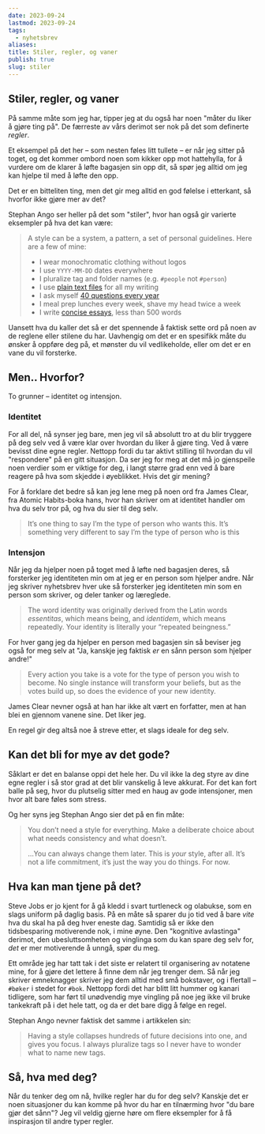 ```yaml
---
date: 2023-09-24
lastmod: 2023-09-24
tags:
  - nyhetsbrev
aliases: 
title: Stiler, regler, og vaner
publish: true
slug: stiler
---
```

## Stiler, regler, og vaner

På samme måte som jeg har, tipper jeg at du også har noen "måter du liker å gjøre ting på". De færreste av vårs derimot ser nok på det som definerte *regler*. 

Et eksempel på det her – som nesten føles litt tullete – er når jeg sitter på toget, og det kommer ombord noen som kikker opp mot hattehylla, for å vurdere om de klarer å løfte bagasjen sin opp dit, så spør jeg alltid om jeg kan hjelpe til med å løfte den opp.

Det er en bitteliten ting, men det gir meg alltid en god følelse i etterkant, så hvorfor ikke gjøre mer av det?

Stephan Ango ser heller på det som "stiler", hvor han også gir varierte eksempler på hva det kan være:

> A style can be a system, a pattern, a set of personal guidelines. Here are a few of mine:
> - I wear monochromatic clothing without logos
> - I use `YYYY-MM-DD` dates everywhere
> - I pluralize tag and folder names (e.g. `#people` not `#person`)
> - I use [plain text files](https://stephango.com/file-over-app) for all my writing
> - I ask myself [40 questions every year](https://stephango.com/40-questions)
> - I meal prep lunches every week, shave my head twice a week
> - I write [concise essays](https://stephango.com/concise), less than 500 words

Uansett hva du kaller det så er det spennende å faktisk sette ord på noen av de reglene eller stilene du har. Uavhengig om det er en spesifikk måte du ønsker å oppføre deg på, et mønster du vil vedlikeholde, eller om det er en vane du vil forsterke. 

## Men.. Hvorfor?

To grunner – identitet og intensjon. 

### Identitet

For all del, nå synser jeg bare, men jeg vil så absolutt tro at du blir tryggere på deg selv ved å være klar over hvordan du liker å gjøre ting. Ved å være bevisst dine egne regler. Nettopp fordi du tar aktivt stilling til hvordan du vil "respondere" på en gitt situasjon. Da ser jeg for meg at det må jo gjenspeile noen verdier som er viktige for deg, i langt større grad enn ved å bare reagere på hva som skjedde i øyeblikket. Hvis det gir mening?

For å forklare det bedre så kan jeg lene meg på noen ord fra James Clear, fra Atomic Habits-boka hans, hvor han skriver om at identitet handler om hva du selv tror på, og hva du sier til deg selv.

>  It’s one thing to say I’m the type of person who wants this. It’s something very different to say I’m the type of person who is this

### Intensjon

Når jeg da hjelper noen på toget med å løfte ned bagasjen deres, så forsterker jeg identiteten min om at jeg er en person som hjelper andre. Når jeg skriver nyhetsbrev hver uke så forsterker jeg identiteten min som en person som skriver, og deler tanker og læreglede.

> The word identity was originally derived from the Latin words *essentitas*, which means being, and *identidem*, which means repeatedly. Your identity is literally your “repeated beingness.”

For hver gang jeg da hjelper en person med bagasjen sin så beviser jeg også for meg selv at "Ja, kanskje jeg faktisk *er* en sånn person som hjelper andre!"

 > Every action you take is a vote for the type of person you wish to become. No single instance will transform your beliefs, but as the votes build up, so does the evidence of your new identity. 

James Clear nevner også at han har ikke alt vært en forfatter, men at han blei en gjennom vanene sine. Det liker jeg.

En regel gir deg altså noe å streve etter, et slags ideale for deg selv.

## Kan det bli for mye av det gode?

Såklart er det en balanse oppi det hele her. Du vil ikke la deg styre av dine egne regler i så stor grad at det blir vanskelig å leve akkurat. For det kan fort balle på seg, hvor du plutselig sitter med en haug av gode intensjoner, men hvor alt bare føles som stress.

Og her syns jeg Stephan Ango sier det på en fin måte:

> You don’t need a style for everything. Make a deliberate choice about what needs consistency and what doesn’t.
> 
> ...You can always change them later. This is _your_ style, after all. It’s not a life commitment, it’s just the way you do things. For now.

## Hva kan man tjene på det?

Steve Jobs er jo kjent for å gå kledd i svart turtleneck og olabukse, som en slags uniform på daglig basis. På en måte så sparer du jo tid ved å bare *vite* hva du skal ha på deg hver eneste dag. Samtidig så er ikke den tidsbesparing motiverende nok, i mine øyne. Den "kognitive avlastinga" derimot, den ubesluttsomheten og vinglinga som du kan spare deg selv for, *det* er mer motiverende å unngå, spør du meg.

Ett område jeg har tatt tak i det siste er relatert til organisering av notatene mine, for å gjøre det lettere å finne dem når jeg trenger dem. Så når jeg skriver emneknagger skriver jeg dem alltid med små bokstaver, og i flertall – `#bøker` i stedet for `#bok`. Nettopp fordi det har blitt litt hummer og kanari tidligere, som har ført til unødvendig mye vingling på noe jeg ikke vil bruke tankekraft på i det hele tatt, og da er det bare digg å følge en regel.

Stephan Ango nevner faktisk det samme i artikkelen sin:

> Having a style collapses hundreds of future decisions into one, and gives you focus. I always pluralize tags so I never have to wonder what to name new tags.

## Så, hva med deg? 

Når du tenker deg om nå, hvilke regler har du for deg selv? Kanskje det er noen situasjoner du kan komme på hvor du har en tilnærming hvor "du bare gjør det sånn"? Jeg vil veldig gjerne høre om flere eksempler for å få inspirasjon til andre typer regler.